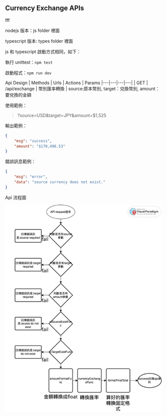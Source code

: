 ## Currency Exchange APIs

fff

nodejs 版本：js folder 裡面

typescript 版本: types folder 裡面

js 和 typescript 啟動方式相同，如下：

執行 unittest：`npm test`

啟動程式：`npm run dev`

Api Design
| Methods | Urls | Actions | Params
|---|---|---|---|
| GET | /api/exchange | 幣別匯率轉換 | source:原本幣別, target：兌換幣別, amount：要兌換的金額

使用範例：

> ?source=USD&target=JPY&amount=$1,525

輸出範例：

```json
{
    "msg": "success",
    "amount": "$170,496.53"
}
```

錯誤訊息範例：

```json
{
    "msg": "error",
    "data": "source currency does not exist."
}
```

Api 流程圖

![logic-process](./github-png/api-logic.jpg)
